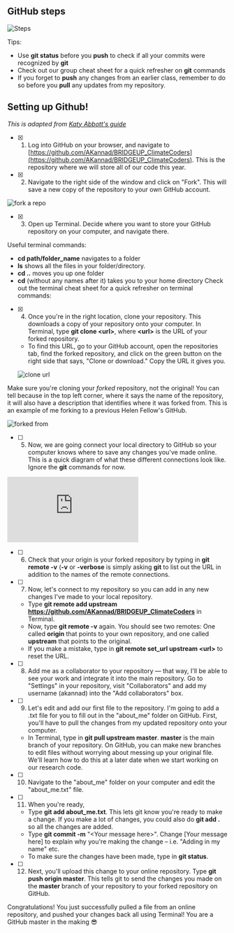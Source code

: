 ## GitHub steps

![Steps](https://github.com/AKannad/BRIDGEUP_ClimateCoders/blob/master/guides/GitHub_dailySteps.png)

Tips:
* Use **git status** before you **push** to check if all your commits were recognized by **git**
* Check out our group cheat sheet for a quick refresher on **git** commands
* If you forget to **push** any changes from an earlier class, remember to do so before you **pull** any updates from my repository.


## Setting up Github!

*This is adapted from [Katy Abbott's guide](https://github.com/amnh/BridgeUP-STEM-Oceans-Six/blob/master/git-instructions.md)*

- [x] 1. Log into GitHub on your browser, and navigate to [https://github.com/AKannad/BRIDGEUP_ClimateCoders](https://github.com/AKannad/BRIDGEUP_ClimateCoders). This is the repository where we will store all of our code this year.

- [x] 2. Navigate to the right side of the window and click on &quot;Fork&quot;. This will save a new copy of the repository to your own GitHub account.

![fork a repo](https://github.com/amnh/BridgeUP-STEM-Oceans-Six/blob/master/photos/fork.png)

- [x] 3. Open up Terminal. Decide where you want to store your GitHub repository on your computer, and navigate there. 

Useful terminal commands:
   * **cd path/folder_name** navigates to a folder
   * **ls** shows all the files in your folder/directory.
   * **cd ..** moves you up one folder
   * **cd** (without any names after it) takes you to your home directory
Check out the terminal cheat sheet for a quick refresher on terminal commands: 
 
 - [x] 4. Once you're in the right location, clone your repository. This downloads a copy of your repository onto your computer. 
 In Terminal, type **git clone \<url\>**, where **\<url\>** is the URL of your forked repository.
    * To find this URL, go to your GitHub account, open the repositories tab, find the forked repository, and click on the green button on the right side that says, \"Clone or download.\" Copy the URL it gives you.
    
    ![clone url](https://github.com/AKannad/BRIDGEUP_ClimateCoders/blob/master/misc/GitHub_guide_1.png)
    
  Make sure you're cloning your _forked_ repository, not the original! You can tell because in the top left corner, where it says the name of the repository, it will also have a description that identifies where it was forked from. This is an example of me forking to a previous Helen Fellow's GitHub. 

  ![forked from](https://github.com/AKannad/BRIDGEUP_ClimateCoders/blob/master/misc/GitHub_guide_2.png)
  
  - [ ] 5. Now, we are going connect your local directory to GitHub so your computer knows where to save any changes you've made online. This is a quick diagram of what these different connections look like. Ignore the **git** commands for now.
  
  ![GitHub connections](https://github.com/AKannad/BRIDGEUP_ClimateCoders/blob/master/guides/GitHub_daily.pdf)
  
  - [ ] 6. Check that your origin is your forked repository by typing in **git remote -v** (**-v** or **-verbose** is simply asking **git** to list out the URL in addition to the names of the remote connections. 
  
  - [ ] 7. Now, let's connect to my repository so you can add in any new changes I've made to your local repository. 
    * Type **git remote add upstream** **https://github.com/AKannad/BRIDGEUP_ClimateCoders** in Terminal.
    * Now, type **git remote -v** again. You should see two remotes: One called **origin** that points to your own repository, and one called **upstream** that points to the original.
    * If you make a mistake, type in **git remote set_url upstream \<url\>** to reset the URL.

- [ ] 8. Add me as a collaborator to your repository — that way, I'll be able to see your work and integrate it into the main repository. Go to "Settings" in your repository, visit "Collaborators" and add my username (akannad) into the "Add collaborators" box. 

- [ ] 9. Let's edit and add our first file to the repository. I'm going to add a .txt file for you to fill out in the "about_me" folder on GitHub. First, you'll have to pull the changes from my updated repository onto your computer. 
    * In Terminal, type in **git pull upstream master**. **master** is the main branch of your repository. On GitHub, you can make new branches to edit files without worrying about messing up your original file. We'll learn how to do this at a later date when we start working on our research code. 

- [ ] 10. Navigate to the "about_me" folder on your computer and edit the "about_me.txt" file.

- [ ] 11. When you're ready, 
    * Type **git add about_me.txt**. This lets git know you're ready to make a change. If you make a lot of changes, you could also do **git add .** so all the changes are added.
    * Type **git commit -m** \"\<Your message here\>\". Change \[Your message here\] to explain why you&#39;re making the change – i.e. &quot;Adding in my name&quot; etc.
    * To make sure the changes have been made, type in **git status**.
    
- [ ] 12. Next, you&#39;ll upload this change to your online repository. Type **git push origin master**. This tells git to send the changes you made on the **master** branch of your repository to your forked repository on GitHub.

Congratulations! You just successfully pulled a file from an online repository, and pushed your changes back all using Terminal! You are a GitHub master in the making :sunglasses:
